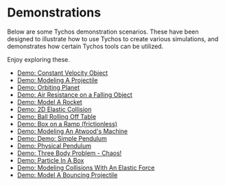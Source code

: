 # Demonstrations

Below are some Tychos demonstration scenarios. These have been designed to illustrate how to use Tychos to create various simulations, and demonstrates how certain Tychos tools can be utilized.

Enjoy exploring these.

* [Demo: Constant Velocity Object](https://www.tychos.org/en/scenarios/LfZsGa)
* [Demo: Modeling A Projectile](https://tychos.org/scenarios/989)
* [Demo: Orbiting Planet](https://tychos.org/scenarios/632)
* [Demo: Air Resistance on a Falling Object](https://tychos.org/scenarios/631)
* [Demo: Model A Rocket](https://tychos.org/scenarios/5)
* [Demo: 2D Elastic Collision](https://tychos.org/scenarios/557)
* [Demo: Ball Rolling Off Table](https://tychos.org/scenarios/635)
* [Demo: Box on a Ramp \(frictionless\)](https://tychos.org/scenarios/555)
* [Demo: Modeling An Atwood's Machine](https://tychos.org/scenarios/990)
* [Demo: Demo: Simple Pendulum](https://tychos.org/scenarios/556)
* [Demo: Physical Pendulum](https://tychos.org/scenarios/628)
* [Demo: Three Body Problem - Chaos!](https://tychos.org/scenarios/633)
* [Demo: Particle In A Box](https://www.tychos.org/en/scenarios/sae23y)
* [Demo: Modeling Collisions With An Elastic Force](https://www.tychos.org/en/scenarios/vugK2C)
* [Demo: Model A Bouncing Projectile](https://www.tychos.org/en/scenarios/XDTJxP)





